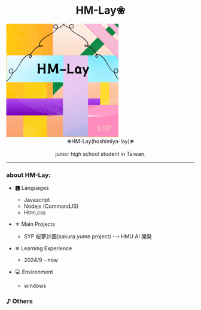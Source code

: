 # <center>HM-Lay❀ 

</center> <img src="icon.png" style="min-width:300px; width:30%">
  <center>❀HM-Lay(hoshimiya-lay)❀</center> 
  <br>
  <center>junior high school student in Taiwan.</center>


  -----

### about HM-Lay: 
- 🅻 Languages
  - Javascript 
  - Nodejs (CommandJS)
  - Html,css

- ⚜︎ Main Projects
  - SYP 桜夢計画(sakura.yume.project)
  --› HMU AI 開発

- ❄ Learning Experience
  - 2024/9 - now

- :computer: Environment
  - windows

### ♪ Others
